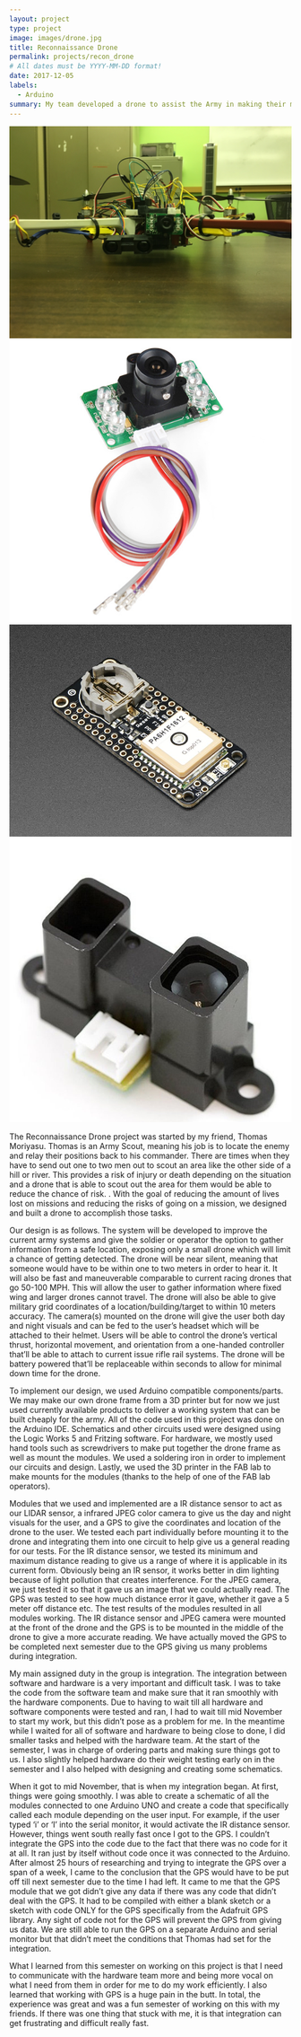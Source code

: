 ```yaml
---
layout: project
type: project
image: images/drone.jpg
title: Reconnaissance Drone
permalink: projects/recon_drone
# All dates must be YYYY-MM-DD format!
date: 2017-12-05
labels:
  - Arduino
summary: My team developed a drone to assist the Army in making their missions safer.
---
```


<div class="ui small rounded images">
  <img class="ui image" src="../images/IMG_2957.jpg">
  <img class="ui image" src="../images/drone_camera.jpg">
  <img class="ui image" src="../images/drone_gps.jpg">
  <img class="ui image" src="../images/drone_ir.jpg">
</div>

The Reconnaissance Drone project was started by my friend, Thomas Moriyasu. Thomas is an Army Scout, meaning his job is to locate the enemy and relay their positions back to his commander. There are times when they have to send out one to two men out to scout an area like the other side of a hill or river. This provides a risk of injury or death depending on the situation and a drone that is able to scout out the area for them would be able to reduce the chance of risk. . With the goal of reducing the amount of lives lost on missions and reducing the risks of going on a mission, we designed and built a drone to accomplish those tasks.

Our design is as follows. The system will be developed to improve the current army systems and give the soldier or operator the option to gather information from a safe location, exposing only a small drone which will limit a chance of getting detected. The drone will be near silent, meaning that someone would have to be within one to two meters in order to hear it. It will also be fast and maneuverable comparable to current racing drones that go 50-100 MPH. This will allow the user to gather information where fixed wing and larger drones cannot travel. The drone will also  be able to give military grid coordinates of a location/building/target to within 10 meters accuracy. The camera(s) mounted on the drone will give the user both day and night visuals and can be fed to the user’s headset which will be attached to their helmet. Users will be able to control the drone’s vertical thrust, horizontal movement, and orientation from a one-handed controller that’ll be able to attach to current issue rifle rail systems. The drone will be battery powered that’ll be replaceable within seconds to allow for minimal down time for the drone.

To implement our design, we used Arduino compatible components/parts. We may make our own drone frame from a 3D printer but for now we just used currently available products to deliver a working system that can be built cheaply for the army. All of the code used in this project was done on the Arduino IDE. Schematics and other circuits used were designed using the Logic Works 5 and Fritzing software. For hardware, we mostly used hand tools such as screwdrivers to make put together the drone frame as well as mount the modules. We used a soldering iron in order to implement our circuits and design. Lastly, we used the 3D printer in the FAB lab to make mounts for the modules (thanks to the help of one of the FAB lab operators). 

Modules that we used and implemented are a IR distance sensor to act as our LIDAR sensor, a infrared JPEG color camera to give us the day and night visuals for the user, and a GPS to give the coordinates and location of the drone to the user. We tested each part individually before mounting it to the drone and integrating them into one circuit to help give us a general reading for our tests. For the IR distance sensor, we tested its minimum and maximum distance reading to give us a range of where it is applicable in its current form. Obviously being an IR sensor, it works better in dim lighting because of light pollution that creates interference. For the JPEG camera, we just tested it so that it gave us an image that we could actually read. The GPS was tested to see how much distance error it gave, whether it gave a 5 meter off distance etc. The test results of the modules resulted in all modules working. The IR distance sensor and JPEG camera were mounted at the front of the drone and the GPS is to be mounted in the middle of the drone to give a more accurate reading. We have actually moved the GPS to be completed next semester due to the GPS giving us many problems during integration. 

My main assigned duty in the group is integration. The integration between software and hardware is a very important and difficult task. I was to take the code from the software team and make sure that it ran smoothly with the hardware components. Due to having to wait till all hardware and software components were tested and ran, I had to wait till mid November to start my work, but this didn’t pose as a problem for me. In the meantime while I waited for all of software and hardware to being close to done, I did smaller tasks and helped with the hardware team. At the start of the semester, I was in charge of ordering parts and making sure things got to us. I also slightly helped hardware do their weight testing early on in the semester and I also helped with designing and creating some schematics. 

When it got to mid November, that is when my integration began. At first, things were going smoothly. I was able to create a schematic of all the modules connected to one Arduino UNO and create a code that specifically called each module depending on the user input. For example, if the user typed ‘i’ or ‘I’ into the serial monitor, it would activate the IR distance sensor. However, things went south really fast once I got to the GPS. I couldn’t integrate the GPS into the code due to the fact that there was no code for it at all. It ran just by itself without code once it was connected to the Arduino. After almost 25 hours of researching and trying to integrate the GPS over a span of a week, I came to the conclusion that the GPS would have to be put off till next semester due to the time I had left. It came to me that the GPS module that we got didn’t give any data if there was any code that didn’t deal with the GPS. It had to be compiled with either a blank sketch or a sketch with code ONLY for the GPS specifically from the Adafruit GPS library. Any sight of code not for the GPS will prevent the GPS from giving us data. We are still able to run the GPS on a separate Arduino and serial monitor but that didn’t meet the conditions that Thomas had set for the integration.

What I learned from this semester on working on this project is that I need to communicate with the hardware team more and being more vocal on what I need from them in order for me to do my work efficiently. I also learned that working with GPS is a huge pain in the butt. In total, the experience was great and was a fun semester of working on this with my friends. If there was one thing that stuck with me, it is that integration can get frustrating and difficult really fast. 







